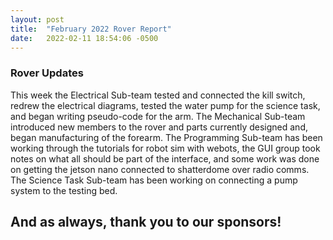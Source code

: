 ```yaml
---
layout: post
title:  "February 2022 Rover Report"
date:   2022-02-11 18:54:06 -0500
---
```


### Rover Updates
This week the Electrical Sub-team tested and connected the kill switch, redrew the electrical diagrams, tested the water pump for the science task, and began writing pseudo-code for the arm. The Mechanical Sub-team introduced new members to the rover and parts currently designed and, began manufacturing of the forearm. The Programming Sub-team has been working through the tutorials for robot sim with webots, the GUI group took notes on what all should be part of the interface, and some work was done on getting the jetson nano connected to shatterdome over radio comms. The Science Task Sub-team has been working on connecting a pump system to the testing bed.

## And as always, thank you to our sponsors!
